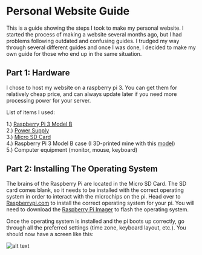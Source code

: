 # Personal Website Guide

This is a guide showing the steps I took to make my personal website. I started the process of making a website several months ago, but I had problems following outdated and confusing guides. I trudged my way through several different guides and once I was done, I decided to make my own guide for those who end up in the same situation. 

## Part 1: Hardware

I chose to host my website on a raspberry pi 3. You can get them for relatively cheap price, and can always update later if you need more processing power for your server.

List of items I used:

1.) [Raspberry Pi 3 Model B](https://www.adafruit.com/product/3775?src=raspberrypi) \
2.) [Power Supply](https://www.adafruit.com/product/1995)\
3.) [Micro SD Card](https://www.amazon.com/Lexar-Micro-microSDXC-Memory-Adapter/dp/B09JNKHJ2Q/ref=sr_1_1_sspa?crid=1U2FUKCPAEENW&dib=eyJ2IjoiMSJ9.OpZe35jasjrIiod5BQLRghJ1B-vezANiAB-x9_gaWQ2QWcVSBmSjNuuIzSw5BfYBgDTBwveI-hnxVi5gjLfwJhRR1CjwuJ41onba1UEikHfOZ_IEfc8y7YjiE37JJC9B_QTsF8EalXyPH_bN1hl2C6GaBnzAYjblMcuFFf7HNoMKf6PuoiwtWpi6Vnr1l8uM7ydM2WhxuC-oVcxBquROatTQc6v9zuUzeUV-fR1DULizUU_QEtVbQM_EFS29wt_nDSRVDTvkOablYgLKwiUhPQRXCe6y6BAZgEmGpntNrQ4.nCtwTVkNOG6pwe3cXq83kch8LXcfHLBbQWK-tE81Je0&dib_tag=se&keywords=micro+sd+memory+card+and+adapter&qid=1710813911&s=pc&sprefix=micro+sd+memory+card+and+adabpte%2Ccomputers%2C165&sr=1-1-spons&sp_csd=d2lkZ2V0TmFtZT1zcF9hdGY&psc=1&smid=A23RK926ENO7O6) \
4.) Raspberry Pi 3 Model B case (I 3D-printed mine with this [model](https://www.thingiverse.com/thing:3719217)) \
5.) Computer equipment (monitor, mouse, keyboard)

## Part 2: Installing The Operating System

The brains of the Raspberry Pi are located in the Micro SD Card. The SD card comes blank, so it needs to be installed with the correct operating system in order to interact with the microchips on the pi. Head over to [Raspberrypi.com](https://www.raspberrypi.com/products/raspberry-pi-3-model-b/) to install the correct operating system for your pi. You will need to download the [Raspberry Pi Imager](https://www.raspberrypi.com/software/) to flash the operating system.

Once the operating system is installed and the pi boots up correctly, go through all the preferred settings (time zone, keyboard layout, etc.). You should now have a screen like this:

![alt text](http://url/to/img.png)